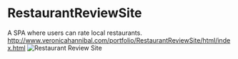 # RestaurantReviewSite
A SPA where users can rate local restaurants.
http://www.veronicahannibal.com/portfolio/RestaurantReviewSite/html/index.html
![Restaurant Review Site](http://www.veronicahannibal.com/img/portfolio/fullsize/review.jpg)
